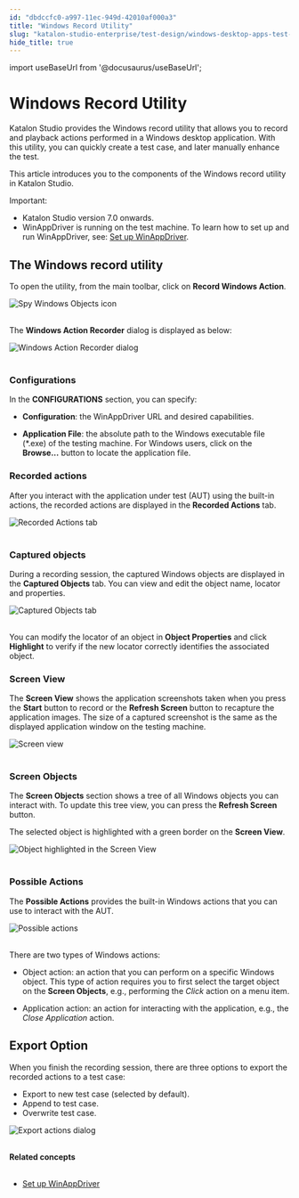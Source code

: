 ```yaml
---
id: "dbdccfc0-a997-11ec-949d-42010af000a3"
title: "Windows Record Utility"
slug: "katalon-studio-enterprise/test-design/windows-desktop-apps-test-design/windows-record-and-spy-utilities/windows-record-utility"
hide_title: true
---
```

import useBaseUrl from '@docusaurus/useBaseUrl';


# <a id="id" class="anchor_top_offset"/><a id="ariaid-title1" class="anchor_top_offset"/>Windows Record Utility

<p xmlns="http://www.w3.org/1999/xhtml" className="p">Katalon Studio provides the Windows record utility that allows   you to record and playback actions performed in a Windows desktop   application. With this utility, you can quickly create a test case,   and later manually enhance the test.</p> 
<p xmlns="http://www.w3.org/1999/xhtml" className="p">This article introduces you to the components of the Windows   record utility in Katalon Studio.</p> 
<div xmlns="http://www.w3.org/1999/xhtml" className="note important note_important"><span className="note__title">Important:</span> 
  <ul className="ul"><li className="li">Katalon Studio version 7.0 onwards.</li><li className="li">WinAppDriver is running on the test machine. To learn how to
      set up and run WinAppDriver, see: <a className="xref j-external-link" href="https://docs.katalon.com/katalon-studio/docs/setup-winappdriver.html" target="_blank">Set
        up WinAppDriver</a>.</li></ul>
</div>
    

## <a id="id_1" class="anchor_top_offset"/>The Windows record utility

    
      
<p xmlns="http://www.w3.org/1999/xhtml" className="p">To open the utility, from the main toolbar, click on   <strong className="ph b">Record Windows Action</strong>.</p> 
      
<p xmlns="http://www.w3.org/1999/xhtml" className="p">   <img className="image" src={useBaseUrl("https://github.com/katalon-studio/docs-images/raw/master/katalon-studio/docs/windows-record-utility/KS-Record-Windows-Action-button.png")} alt="Spy Windows Objects icon" /><br /><br /> </p> 
      
<p xmlns="http://www.w3.org/1999/xhtml" className="p">The <strong className="ph b">Windows Action Recorder</strong> dialog is displayed   as below:</p> 
      
<p xmlns="http://www.w3.org/1999/xhtml" className="p">   <img className="image" src={useBaseUrl("https://github.com/katalon-studio/docs-images/raw/master/katalon-studio/docs/windows-record-utility/KS-Windows-Action-Recorder-dialog.png")} alt="Windows Action Recorder dialog" /><br /><br /> </p> 
    
                          
      

### <a id="id_2" class="anchor_top_offset"/>Configurations

      
        
<p xmlns="http://www.w3.org/1999/xhtml" className="p">In the <strong className="ph b">CONFIGURATIONS</strong> section, you can   specify:</p> 
        
<ul xmlns="http://www.w3.org/1999/xhtml" className="ul">   <li className="li">     <p className="p">       <strong className="ph b">Configuration</strong>: the WinAppDriver URL and desired       capabilities.</p>   </li>   <li className="li">     <p className="p">       <strong className="ph b">Application File</strong>: the absolute path to the       Windows executable file (*.exe) of the testing machine. For Windows       users, click on the <strong className="ph b">Browse...</strong> button to locate the       application file.</p>   </li> </ul> 
      
    
      

### <a id="id_3" class="anchor_top_offset"/>Recorded actions

      
        
<p xmlns="http://www.w3.org/1999/xhtml" className="p">After you interact with the application under test (AUT) using   the built-in actions, the recorded actions are displayed in the   <strong className="ph b">Recorded Actions</strong> tab.</p> 
        
<p xmlns="http://www.w3.org/1999/xhtml" className="p">   <img className="image" src={useBaseUrl("https://github.com/katalon-studio/docs-images/raw/master/katalon-studio/docs/windows-record-utility/KS-Recorded-Actions-tab.png")} alt="Recorded Actions tab" /><br /><br /> </p> 
      
    
      

### <a id="id_4" class="anchor_top_offset"/>Captured objects

      
        
<p xmlns="http://www.w3.org/1999/xhtml" className="p">During a recording session, the captured Windows objects are   displayed in the <strong className="ph b">Captured Objects</strong> tab. You can   view and edit the object name, locator and properties.</p> 
        
<p xmlns="http://www.w3.org/1999/xhtml" className="p">   <img className="image" src={useBaseUrl("https://github.com/katalon-studio/docs-images/raw/master/katalon-studio/docs/windows-record-utility/KS-Captured-Objects-tab.png")} alt="Captured Objects tab" /><br /><br /> </p> 
        
<p xmlns="http://www.w3.org/1999/xhtml" className="p">You can modify the locator of an object in <strong className="ph b">Object     Properties</strong> and click <strong className="ph b">Highlight</strong> to verify   if the new locator correctly identifies the associated object.</p> 
      
    
      

### <a id="id_5" class="anchor_top_offset"/>Screen View

      
        
<p xmlns="http://www.w3.org/1999/xhtml" className="p">The <strong className="ph b">Screen View</strong> shows the application   screenshots taken when you press the <strong className="ph b">Start</strong> button   to record or the <strong className="ph b">Refresh Screen</strong> button to   recapture the application images. The size of a captured screenshot   is the same as the displayed application window on the testing   machine.</p> 
        
<p xmlns="http://www.w3.org/1999/xhtml" className="p">   <img className="image" src={useBaseUrl("https://github.com/katalon-studio/docs-images/raw/master/katalon-studio/docs/windows-record-utility/KS-Screen-View-section.png")} alt="Screen view" /><br /><br /> </p> 
      
    
      

### <a id="id_6" class="anchor_top_offset"/>Screen Objects

      
        
<p xmlns="http://www.w3.org/1999/xhtml" className="p">The <strong className="ph b">Screen Objects</strong> section shows a tree of all   Windows objects you can interact with. To update this tree view,   you can press the <strong className="ph b">Refresh Screen</strong> button.</p> 
        
<p xmlns="http://www.w3.org/1999/xhtml" className="p">The selected object is highlighted with a green border on the   <strong className="ph b">Screen View</strong>.</p> 
        
<p xmlns="http://www.w3.org/1999/xhtml" className="p">   <img className="image" src={useBaseUrl("https://github.com/katalon-studio/docs-images/raw/master/katalon-studio/docs/windows-record-utility/KS-Screen-view.png")} alt="Object highlighted in the Screen View" /><br /><br /> </p> 
      
    
      

### <a id="id_7" class="anchor_top_offset"/>Possible Actions

      
        
<p xmlns="http://www.w3.org/1999/xhtml" className="p">The <strong className="ph b">Possible Actions</strong> provides the built-in   Windows actions that you can use to interact with the AUT.</p> 
        
<p xmlns="http://www.w3.org/1999/xhtml" className="p">   <img className="image" src={useBaseUrl("https://github.com/katalon-studio/docs-images/raw/master/katalon-studio/docs/windows-record-utility/KS-Possible-Actions-section.png")} alt="Possible actions" /><br /><br /> </p> 
        
<p xmlns="http://www.w3.org/1999/xhtml" className="p">There are two types of Windows actions:</p> 
        
<ul xmlns="http://www.w3.org/1999/xhtml" className="ul">   <li className="li">     <p className="p">Object action: an action that you can perform on a specific       Windows object. This type of action requires you to first select       the target object on the <strong className="ph b">Screen Objects</strong>, e.g.,       performing the <em className="ph i">Click</em> action on a menu item.</p>   </li>   <li className="li">     <p className="p">Application action: an action for interacting with the       application, e.g., the <em className="ph i">Close Application</em> action.</p>   </li> </ul> 
      
    
    

## <a id="id_8" class="anchor_top_offset"/>Export Option

    
      
<p xmlns="http://www.w3.org/1999/xhtml" className="p">When you finish the recording session, there are three options   to export the recorded actions to a test case:</p> 
      
<ul xmlns="http://www.w3.org/1999/xhtml" className="ul">   <li className="li">Export to new test case (selected by default).</li>   <li className="li">Append to test case.</li>   <li className="li">Overwrite test case.</li> </ul> 
      
<p xmlns="http://www.w3.org/1999/xhtml" className="p">   <img className="image" src={useBaseUrl("https://github.com/katalon-studio/docs-images/raw/master/katalon-studio/docs/windows-record-utility/KS-Export-Windows-script.png")} alt="Export actions dialog" /><br /><br /> </p> 
    
  
<nav xmlns="http://www.w3.org/1999/xhtml" role="navigation" className="related-links"><div className="linklist relinfo relconcepts"><strong>Related concepts</strong><br /><br /><ul className="linklist"><li className="linklist"><a className="link" href="/docs/katalon-studio-enterprise/create-tests-and-projects/configure-test-cases/windows-desktop-apps-testing/set-up-winappdriver#concept-5429">Set up WinAppDriver</a></li></ul></div></nav> 
